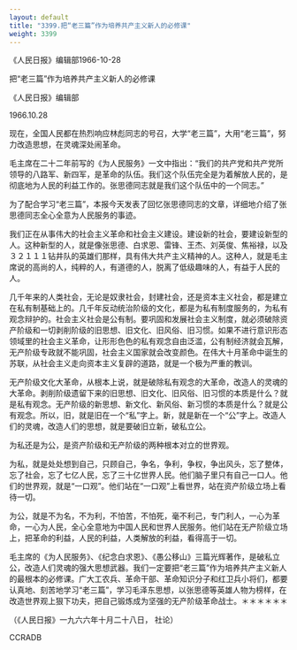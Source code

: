 ```yaml
---
layout: default
title: "3399.把“老三篇”作为培养共产主义新人的必修课"
weight: 3399
---
```


《人民日报》编辑部1966-10-28

把“老三篇”作为培养共产主义新人的必修课

《人民日报》编辑部

1966.10.28

现在，全国人民都在热烈响应林彪同志的号召，大学“老三篇”，大用“老三篇”，努力改造思想，在灵魂深处闹革命。

毛主席在二十二年前写的《为人民服务》一文中指出：“我们的共产党和共产党所领导的八路军、新四军，是革命的队伍。我们这个队伍完全是为着解放人民的，是彻底地为人民的利益工作的。张思德同志就是我们这个队伍中的一个同志。”

为了配合学习“老三篇”，本报今天发表了回忆张思德同志的文章，详细地介绍了张思德同志全心全意为人民服务的事迹。

我们正在从事伟大的社会主义革命和社会主义建设。建设新的社会，要建设新型的人。这种新型的人，就是像张思德、白求恩、雷锋、王杰、刘英俊、焦裕禄，以及３２１１１钻井队的英雄们那样，具有伟大共产主义精神的人。这种人，就是毛主席说的高尚的人，纯粹的人，有道德的人，脱离了低级趣味的人，有益于人民的人。

几千年来的人类社会，无论是奴隶社会，封建社会，还是资本主义社会，都是建立在私有制基础上的。几千年反动统治阶级的文化，都是为私有制度服务的，为私有观念辩护的。社会主义社会是公有制。要巩固和发展社会主义制度，就必须破除资产阶级和一切剥削阶级的旧思想、旧文化、旧风俗、旧习惯。如果不进行意识形态领域里的社会主义革命，让形形色色的私有观念自由泛滥，公有制经济就会瓦解，无产阶级专政就不能巩固，社会主义国家就会改变颜色。在伟大十月革命中诞生的苏联，从社会主义走向资本主义复辟的道路，就是一个极为严重的教训。

无产阶级文化大革命，从根本上说，就是破除私有观念的大革命，改造人的灵魂的大革命。剥削阶级遗留下来的旧思想、旧文化、旧风俗、旧习惯的本质是什么？就是私有观念。无产阶级的新思想、新文化、新风俗、新习惯的本质是什么？就是公有观念。所以，旧，就是旧在一个“私”字上。新，就是新在一个“公”字上。改造人们的灵魂，改造人们的思想，就是要破旧立新，破私立公。

为私还是为公，是资产阶级和无产阶级的两种根本对立的世界观。

为私，就是处处想到自己，只顾自己，争名，争利，争权，争出风头，忘了整体，忘了社会，忘了七亿人民，忘了三十亿世界人民。他们脑子里只有自己一口人。他们的世界观，就是“一口观”。他们站在“一口观”上看世界，站在资产阶级立场上看待一切。

为公，就是不为名，不为利，不怕苦，不怕死，毫不利己，专门利人，一心为革命，一心为人民，全心全意地为中国人民和世界人民服务。他们站在无产阶级立场上，把革命的利益，人民的利益，人类解放的利益，看得高于一切。

毛主席的《为人民服务》、《纪念白求恩》、《愚公移山》三篇光辉著作，是破私立公，改造人们灵魂的强大思想武器。我们一定要把“老三篇”作为培养共产主义新人的最根本的必修课。广大工农兵、革命干部、革命知识分子和红卫兵小将们，都要认真地、刻苦地学习“老三篇”，学习毛泽东思想，以张思德等英雄人物为榜样，在改造世界观上狠下功夫，把自己锻炼成为坚强的无产阶级革命战士。＊＊＊＊＊＊

（《人民日报》一九六六年十月二十八日， 社论）

CCRADB

